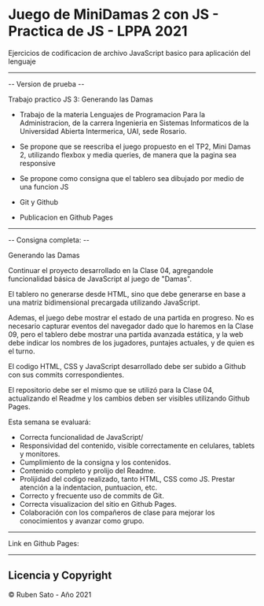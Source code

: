 # Juego de MiniDamas 2 con JS - Practica de JS - LPPA 2021

Ejercicios de codificacion de archivo JavaScript basico para aplicación del lenguaje

---
-- Version de prueba --

Trabajo practico JS 3: Generando las Damas

- Trabajo de la materia Lenguajes de Programacion Para la Administracion, de la carrera Ingenieria en Sistemas Informaticos de la Universidad Abierta Intermerica, UAI, sede Rosario.

- Se propone que se reescriba el juego propuesto en el TP2, Mini Damas 2, utilizando flexbox y media queries, de manera que la pagina sea responsive

- Se propone como consigna que el tablero sea dibujado por medio de una funcion JS

- Git y Github

- Publicacion en Github Pages


---
-- Consigna completa: --

Generando las Damas

Continuar el proyecto desarrollado en la Clase 04, agregandole funcionalidad básica de JavaScript al juego de "Damas".

El tablero no generarse desde HTML, sino que debe generarse en base a una matriz bidimensional precargada utilizando JavaScript.

Ademas, el juego debe mostrar el estado de una partida en progreso. No es necesario capturar eventos del navegador dado que lo haremos en la Clase 09, pero el tablero debe mostrar una partida avanzada estática, y la web debe indicar los nombres de los jugadores, puntajes actuales, y de quien es el turno.

El codigo HTML, CSS y JavaScript desarrollado debe ser subido a Github con sus commits correspondientes.

El repositorio debe ser el mismo que se utilizó para la Clase 04, actualizando el Readme y los cambios deben ser visibles utilizando Github Pages.

Esta semana se evaluará:

- Correcta funcionalidad de JavaScript/
- Responsividad del contenido, visible correctamente en celulares, tablets y monitores.
- Cumplimiento de la consigna y los contenidos.
- Contenido completo y prolijo del Readme.
- Prolijidad del codigo realizado, tanto HTML, CSS como JS. Prestar atención a la indentacion, puntuacion, etc.
- Correcto y frecuente uso de commits de Git.
- Correcta visualizacion del sitio en Github Pages.
- Colaboración con los compañeros de clase para mejorar los conocimientos y avanzar como grupo.


---
Link en Github Pages:


---
## Licencia y Copyright

© Ruben Sato - Año 2021
